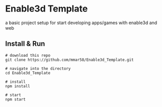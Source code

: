 # Enable3d Template

a basic project setup for start developing apps/games with enable3d and web

## Install & Run

```console
# download this repo
git clone https://github.com/mmar58/Enable3d_Template.git

# navigate into the directory
cd Enable3d_Template

# install
npm install

# start
npm start
```
